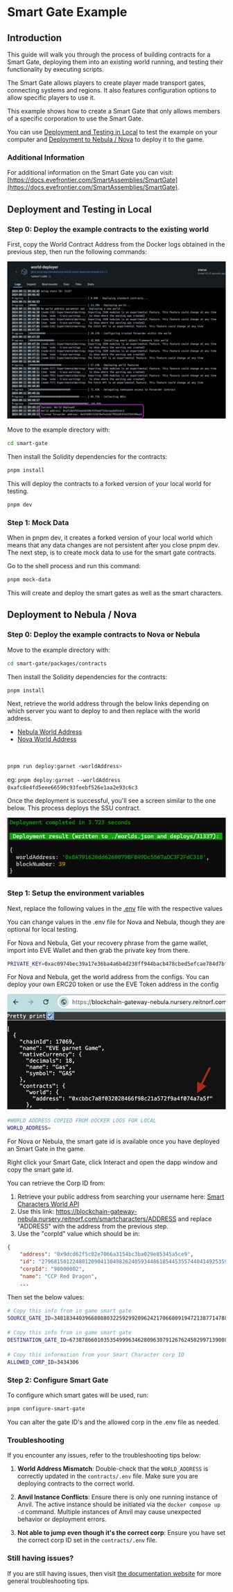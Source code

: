 # Smart Gate Example

## Introduction
This guide will walk you through the process of building contracts for a Smart Gate, deploying them into an existing world running, and testing their functionality by executing scripts.

The Smart Gate allows players to create player made transport gates, connecting systems and regions. It also features configuration options to allow specific players to use it. 

This example shows how to create a Smart Gate that only allows members of a specific corporation to use the Smart Gate.

You can use [Deployment and Testing in Local](#Local) to test the example on your computer and [Deployment to Nebula / Nova](#Nebula) to deploy it to the game.

### Additional Information

For additional information on the Smart Gate you can visit: [https://docs.evefrontier.com/SmartAssemblies/SmartGate](https://docs.evefrontier.com/SmartAssemblies/SmartGate).

## Deployment and Testing in Local<a id='Local'></a>
### Step 0: Deploy the example contracts to the existing world
First, copy the World Contract Address from the Docker logs obtained in the previous step, then run the following commands:

![alt text](../readme-imgs/docker-deployment.png)

Move to the example directory with:

```bash
cd smart-gate
```

Then install the Solidity dependencies for the contracts:
```bash
pnpm install
```

This will deploy the contracts to a forked version of your local world for testing.
```bash
pnpm dev
```

### Step 1: Mock Data
When in pnpm dev, it creates a forked version of your local world which means that any data changes are not persistent after you close pnpm dev. The next step, is to create mock data to use for the smart gate contracts.

Go to the shell process and run this command:
```bash
pnpm mock-data
```

This will create and deploy the smart gates as well as the smart characters.

## Deployment to Nebula / Nova<a id='Nebula'></a>
### Step 0: Deploy the example contracts to Nova or Nebula
Move to the example directory with:

```bash
cd smart-gate/packages/contracts
```

Then install the Solidity dependencies for the contracts:
```bash
pnpm install
```

Next, retrieve the world address through the below links depending on which server you want to deploy to and then replace <worldAddress> with the world address. 

- [Nebula World Address](https://blockchain-gateway-nebula.nursery.reitnorf.com/config)
- [Nova World Address](https://blockchain-gateway-nova.nursery.reitnorf.com/config)

<br />

```bash
pnpm run deploy:garnet <worldAddress> 
```

eg: `pnpm deploy:garnet --worldAddress 0xafc8e4fd5eee66590c93feebf526e1aa2e93c6c3`

Once the deployment is successful, you'll see a screen similar to the one below. This process deploys the SSU contract. 

![alt text](../readme-imgs/deploy.png)

### Step 1: Setup the environment variables 
Next, replace the following values in the [.env](./packages/contracts/.env) file with the respective values 

You can change values in the .env file for Nova and Nebula, though they are optional for local testing.

For Nova and Nebula, Get your recovery phrase from the game wallet, import into EVE Wallet and then grab the private key from there.

```bash
PRIVATE_KEY=0xac0974bec39a17e36ba4a6b4d238ff944bacb478cbed5efcae784d7bf4f2ff80
```

For Nova and Nebula, get the world address from the configs. You can deploy your own ERC20 token or use the EVE Token address in the config

![alt text](../readme-imgs/world-address.png)

```bash
#WORLD ADDRESS COPIED FROM DOCKER LOGS FOR LOCAL
WORLD_ADDRESS=
```
For Nova or Nebula, the smart gate id is available once you have deployed an Smart Gate in the game. 

Right click your Smart Gate, click Interact and open the dapp window and copy the smart gate id.

You can retrieve the Corp ID from:
1. Retrieve your public address from searching your username here: [Smart Characters World API](https://blockchain-gateway-nebula.nursery.reitnorf.com/smartcharacters)
2. Use this link: https://blockchain-gateway-nebula.nursery.reitnorf.com/smartcharacters/ADDRESS and replace "ADDRESS" with the address from the previous step.
3. Use the "corpId" value which should be in:
```json
{
    "address": "0x9dcd62f5c02e7066a3154bc3ba029e85345a5ce9",
    "id": "27968150122480120904130498262405934486185445355744041492535994892832439518842",
    "corpId": "98000002",
    "name": "CCP Red Dragon",
    ...
```

Then set the below values:

```bash
# Copy this info from in game smart gate
SOURCE_GATE_ID=34818344039668088032259299209624217066809194721387714788472158182502870248994

# Copy this info from in game smart gate
DESTINATION_GATE_ID=67387866010353549996346280963079126762450299713900890730943797543376801696007

# Copy this information from your Smart Character corp ID
ALLOWED_CORP_ID=3434306
```

### Step 2: Configure Smart Gate
To configure which smart gates will be used, run:

```bash
pnpm configure-smart-gate
```

You can alter the gate ID's and the allowed corp in the .env file as needed.

### Troubleshooting

If you encounter any issues, refer to the troubleshooting tips below:

1. **World Address Mismatch**: Double-check that the `WORLD_ADDRESS` is correctly updated in the `contracts/.env` file. Make sure you are deploying contracts to the correct world.
   
2. **Anvil Instance Conflicts**: Ensure there is only one running instance of Anvil. The active instance should be initiated via the `docker compose up -d` command. Multiple instances of Anvil may cause unexpected behavior or deployment errors.

3. **Not able to jump even though it's the correct corp**: Ensure you have set the correct corp ID set in the `contracts/.env` file.  

### Still having issues?
If you are still having issues, then visit [the documentation website](https://docs.evefrontier.com/Troubleshooting) for more general troubleshooting tips.